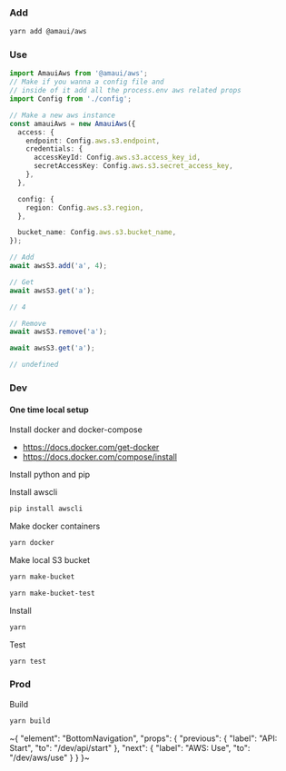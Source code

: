 
### Add

```bash
yarn add @amaui/aws
```

### Use

```ts
import AmauiAws from '@amaui/aws';
// Make if you wanna a config file and
// inside of it add all the process.env aws related props
import Config from './config';

// Make a new aws instance
const amauiAws = new AmauiAws({
  access: {
    endpoint: Config.aws.s3.endpoint,
    credentials: {
      accessKeyId: Config.aws.s3.access_key_id,
      secretAccessKey: Config.aws.s3.secret_access_key,
    },
  },

  config: {
    region: Config.aws.s3.region,
  },

  bucket_name: Config.aws.s3.bucket_name,
});

// Add
await awsS3.add('a', 4);

// Get
await awsS3.get('a');

// 4

// Remove
await awsS3.remove('a');

await awsS3.get('a');

// undefined
```

### Dev

#### One time local setup

Install docker and docker-compose

- https://docs.docker.com/get-docker
- https://docs.docker.com/compose/install

Install python and pip

Install awscli
```bash
pip install awscli
```

Make docker containers

```bash
yarn docker
```

Make local S3 bucket

```bash
yarn make-bucket

yarn make-bucket-test
```

Install

```bash
yarn
```

Test

```bash
yarn test
```

### Prod

Build

```bash
yarn build
```

~{
  "element": "BottomNavigation",
  "props": {
    "previous": {
      "label": "API: Start",
      "to": "/dev/api/start"
    },
    "next": {
      "label": "AWS: Use",
      "to": "/dev/aws/use"
    }
  }
}~
